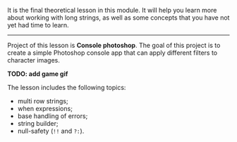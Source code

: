 It is the final theoretical lesson in this module. 
It will help you learn more about working with long strings, 
as well as some concepts that you have not yet had time to learn.

----

Project of this lesson is **Console photoshop**.
The goal of this project is to create a simple Photoshop console app 
that can apply different filters to character images.

**TODO: add game gif**

The lesson includes the following topics:

- multi row strings;
- when expressions;
- base handling of errors;
- string builder;
- null-safety (`!!` and `?:`).